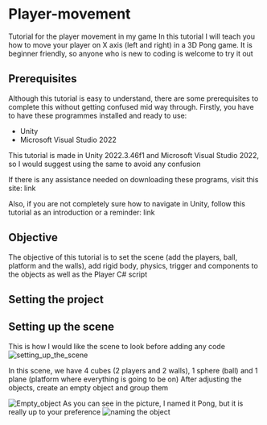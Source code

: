 # Player-movement
Tutorial for the player movement in my game
In this tutorial I will teach you how to move your player on X axis (left and right) in a 3D Pong game. It is beginner friendly, so anyone who is new to coding is welcome to try it out

## Prerequisites
Although this tutorial is easy to understand, there are some prerequisites to complete this without getting confused mid way through. 
Firstly, you have to have these programmes installed and ready to use: 
- Unity
- Microsoft Visual Studio 2022

 This tutorial is made in Unity 2022.3.46f1 and Microsoft Visual Studio 2022, so I would suggest using the same  to avoid any confusion

 If there is any assistance needed on downloading these programs, visit this site:
 link

 Also, if you are not completely sure how to navigate in Unity, follow this tutorial as an introduction or a reminder:
 link

 ## Objective
 The objective of this tutorial is to set the scene (add the players, ball, platform and the walls), add rigid body, physics, trigger and components to the objects as well as the Player C# script

 ## Setting the project

 ## Setting up the scene
 This is how I would like the scene to look before adding any code
 ![setting_up_the_scene](https://github.com/user-attachments/assets/422b71d4-5c47-4094-8781-3327f1ea89ff)

 In this scene, we have 4 cubes (2 players and 2 walls), 1 sphere (ball) and 1 plane (platform where everything is going to be on)
After adjusting the objects, create an empty object and group them

![Empty_object](https://github.com/user-attachments/assets/fea401d3-4cc0-46dd-9264-cc55dffe99d3)
As you can see in the picture, I named it Pong, but it is really up to your preference
![naming the object](https://github.com/user-attachments/assets/26de7d29-b68e-4f64-8fe8-2c320ccc8ed0)





 

